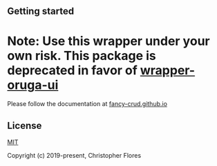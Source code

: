 ## Getting started

# **Note: Use this wrapper under your own risk. This package is deprecated in favor of [wrapper-oruga-ui](https://www.npmjs.com/package/@fancy-crud/wrapper-oruga-ui)**

Please follow the documentation at [fancy-crud.github.io](https://fancy-crud.github.io/docs)

## License

[MIT](https://opensource.org/licenses/MIT)

Copyright (c) 2019-present, Christopher Flores